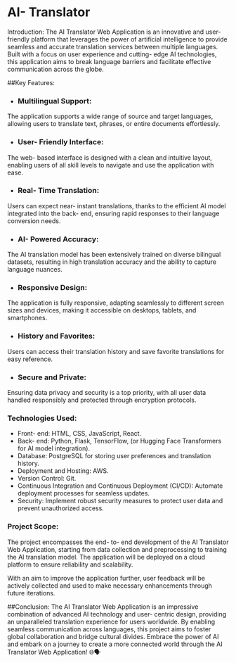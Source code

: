 # AI- Translator
Introduction:
The AI Translator Web Application is an innovative and user- friendly platform that leverages the power of artificial intelligence to provide seamless and accurate translation services between multiple languages. Built with a focus on user experience and cutting- edge AI technologies, this application aims to break language barriers and facilitate effective communication across the globe.

##Key Features:

-  ### Multilingual Support:
  The application supports a wide range of source and target languages, allowing users to translate text, phrases, or entire documents effortlessly.
  
-  ### User- Friendly Interface:
  The web- based interface is designed with a clean and intuitive layout, enabling users of all skill levels to navigate and use the application with ease.
  
-  ### Real- Time Translation:
  Users can expect near- instant translations, thanks to the efficient AI model integrated into the back- end, ensuring rapid responses to their language conversion needs.
  
-  ### AI- Powered Accuracy:
  The AI translation model has been extensively trained on diverse bilingual datasets, resulting in high translation accuracy and the ability to capture language nuances.
  
-  ### Responsive Design:
  The application is fully responsive, adapting seamlessly to different screen sizes and devices, making it accessible on desktops, tablets, and smartphones.
  
-  ### History and Favorites:
  Users can access their translation history and save favorite translations for easy reference.
  
-  ### Secure and Private:
  Ensuring data privacy and security is a top priority, with all user data handled responsibly and protected through encryption protocols.

### Technologies Used:

- Front- end: HTML, CSS, JavaScript, React.
- Back- end: Python, Flask, TensorFlow, (or Hugging Face Transformers for AI model integration).
- Database: PostgreSQL for storing user preferences and translation history.
- Deployment and Hosting: AWS.
- Version Control: Git.
- Continuous Integration and Continuous Deployment (CI/CD): Automate deployment processes for seamless updates.
- Security: Implement robust security measures to protect user data and prevent unauthorized access.
### Project Scope:
The project encompasses the end- to- end development of the AI Translator Web Application, starting from data collection and preprocessing to training the AI translation model. The application will be deployed on a cloud platform to ensure reliability and scalability.

With an aim to improve the application further, user feedback will be actively collected and used to make necessary enhancements through future iterations.

##Conclusion:
The AI Translator Web Application is an impressive combination of advanced AI technology and user- centric design, providing an unparalleled translation experience for users worldwide. By enabling seamless communication across languages, this project aims to foster global collaboration and bridge cultural divides. Embrace the power of AI and embark on a journey to create a more connected world through the AI Translator Web Application! 🌐🗣️




